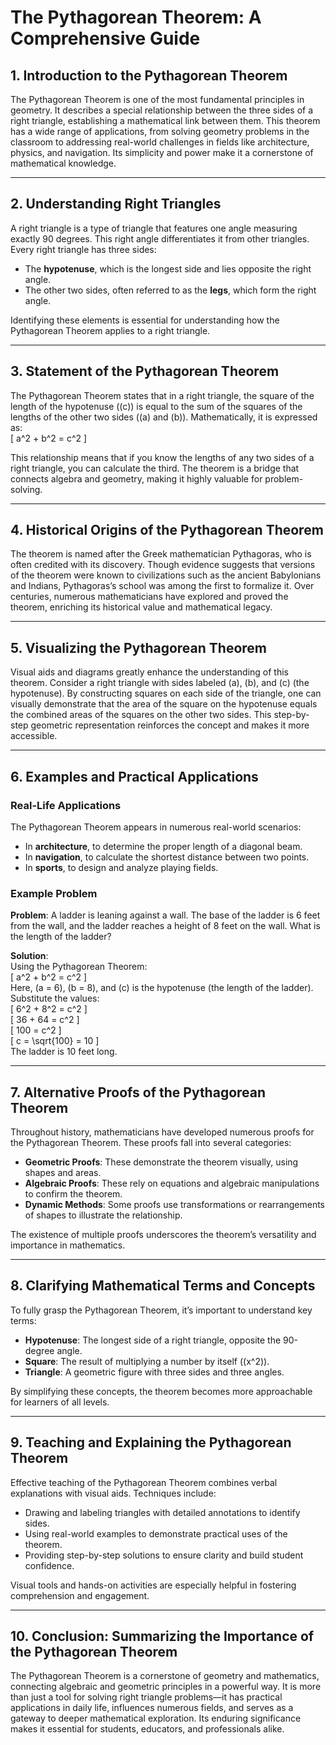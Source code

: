 # The Pythagorean Theorem: A Comprehensive Guide

## 1. Introduction to the Pythagorean Theorem  
The Pythagorean Theorem is one of the most fundamental principles in geometry. It describes a special relationship between the three sides of a right triangle, establishing a mathematical link between them. This theorem has a wide range of applications, from solving geometry problems in the classroom to addressing real-world challenges in fields like architecture, physics, and navigation. Its simplicity and power make it a cornerstone of mathematical knowledge.  

---

## 2. Understanding Right Triangles  
A right triangle is a type of triangle that features one angle measuring exactly 90 degrees. This right angle differentiates it from other triangles. Every right triangle has three sides:
- The **hypotenuse**, which is the longest side and lies opposite the right angle.  
- The other two sides, often referred to as the **legs**, which form the right angle.

Identifying these elements is essential for understanding how the Pythagorean Theorem applies to a right triangle.

---

## 3. Statement of the Pythagorean Theorem  
The Pythagorean Theorem states that in a right triangle, the square of the length of the hypotenuse (\(c\)) is equal to the sum of the squares of the lengths of the other two sides (\(a\) and \(b\)). Mathematically, it is expressed as:  
\[
a^2 + b^2 = c^2
\]

This relationship means that if you know the lengths of any two sides of a right triangle, you can calculate the third. The theorem is a bridge that connects algebra and geometry, making it highly valuable for problem-solving.

---

## 4. Historical Origins of the Pythagorean Theorem  
The theorem is named after the Greek mathematician Pythagoras, who is often credited with its discovery. Though evidence suggests that versions of the theorem were known to civilizations such as the ancient Babylonians and Indians, Pythagoras’s school was among the first to formalize it. Over centuries, numerous mathematicians have explored and proved the theorem, enriching its historical value and mathematical legacy.

---

## 5. Visualizing the Pythagorean Theorem  
Visual aids and diagrams greatly enhance the understanding of this theorem. Consider a right triangle with sides labeled \(a\), \(b\), and \(c\) (the hypotenuse). By constructing squares on each side of the triangle, one can visually demonstrate that the area of the square on the hypotenuse equals the combined areas of the squares on the other two sides. This step-by-step geometric representation reinforces the concept and makes it more accessible.

---

## 6. Examples and Practical Applications  
### Real-Life Applications  
The Pythagorean Theorem appears in numerous real-world scenarios:
- In **architecture**, to determine the proper length of a diagonal beam.  
- In **navigation**, to calculate the shortest distance between two points.  
- In **sports**, to design and analyze playing fields.

### Example Problem  
**Problem**: A ladder is leaning against a wall. The base of the ladder is 6 feet from the wall, and the ladder reaches a height of 8 feet on the wall. What is the length of the ladder?  

**Solution**:  
Using the Pythagorean Theorem:  
\[
a^2 + b^2 = c^2
\]  
Here, \(a = 6\), \(b = 8\), and \(c\) is the hypotenuse (the length of the ladder). Substitute the values:  
\[
6^2 + 8^2 = c^2
\]  
\[
36 + 64 = c^2
\]  
\[
100 = c^2
\]  
\[
c = \sqrt{100} = 10
\]  
The ladder is 10 feet long.

---

## 7. Alternative Proofs of the Pythagorean Theorem  
Throughout history, mathematicians have developed numerous proofs for the Pythagorean Theorem. These proofs fall into several categories:
- **Geometric Proofs**: These demonstrate the theorem visually, using shapes and areas.  
- **Algebraic Proofs**: These rely on equations and algebraic manipulations to confirm the theorem.  
- **Dynamic Methods**: Some proofs use transformations or rearrangements of shapes to illustrate the relationship.  

The existence of multiple proofs underscores the theorem’s versatility and importance in mathematics.

---

## 8. Clarifying Mathematical Terms and Concepts  
To fully grasp the Pythagorean Theorem, it’s important to understand key terms:  
- **Hypotenuse**: The longest side of a right triangle, opposite the 90-degree angle.  
- **Square**: The result of multiplying a number by itself (\(x^2\)).  
- **Triangle**: A geometric figure with three sides and three angles.  

By simplifying these concepts, the theorem becomes more approachable for learners of all levels.

---

## 9. Teaching and Explaining the Pythagorean Theorem  
Effective teaching of the Pythagorean Theorem combines verbal explanations with visual aids. Techniques include:  
- Drawing and labeling triangles with detailed annotations to identify sides.  
- Using real-world examples to demonstrate practical uses of the theorem.  
- Providing step-by-step solutions to ensure clarity and build student confidence.  

Visual tools and hands-on activities are especially helpful in fostering comprehension and engagement.

---

## 10. Conclusion: Summarizing the Importance of the Pythagorean Theorem  
The Pythagorean Theorem is a cornerstone of geometry and mathematics, connecting algebraic and geometric principles in a powerful way. It is more than just a tool for solving right triangle problems—it has practical applications in daily life, influences numerous fields, and serves as a gateway to deeper mathematical exploration. Its enduring significance makes it essential for students, educators, and professionals alike.